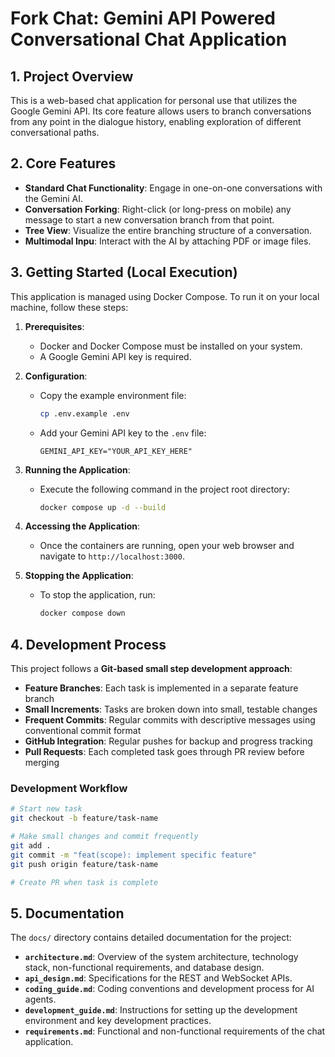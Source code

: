 # Fork Chat: Gemini API Powered Conversational Chat Application

## 1. Project Overview

This is a web-based chat application for personal use that utilizes the Google Gemini API. Its core feature allows users to branch conversations from any point in the dialogue history, enabling exploration of different conversational paths.

## 2. Core Features

*   **Standard Chat Functionality**: Engage in one-on-one conversations with the Gemini AI.
*   **Conversation Forking**: Right-click (or long-press on mobile) any message to start a new conversation branch from that point.
*   **Tree View**: Visualize the entire branching structure of a conversation.
*   **Multimodal Inpu**: Interact with the AI by attaching PDF or image files.

## 3. Getting Started (Local Execution)

This application is managed using Docker Compose. To run it on your local machine, follow these steps:

1.  **Prerequisites**:
    *   Docker and Docker Compose must be installed on your system.
    *   A Google Gemini API key is required.

2.  **Configuration**:
    *   Copy the example environment file:
        ```bash
        cp .env.example .env
        ```
    *   Add your Gemini API key to the `.env` file:
        ```
        GEMINI_API_KEY="YOUR_API_KEY_HERE"
        ```

3.  **Running the Application**:
    *   Execute the following command in the project root directory:
        ```bash
        docker compose up -d --build
        ```

4.  **Accessing the Application**:
    *   Once the containers are running, open your web browser and navigate to `http://localhost:3000`.

5.  **Stopping the Application**:
    *   To stop the application, run:
        ```bash
        docker compose down
        ```

## 4. Development Process

This project follows a **Git-based small step development approach**:

- **Feature Branches**: Each task is implemented in a separate feature branch
- **Small Increments**: Tasks are broken down into small, testable changes
- **Frequent Commits**: Regular commits with descriptive messages using conventional commit format
- **GitHub Integration**: Regular pushes for backup and progress tracking
- **Pull Requests**: Each completed task goes through PR review before merging

### Development Workflow
```bash
# Start new task
git checkout -b feature/task-name

# Make small changes and commit frequently
git add .
git commit -m "feat(scope): implement specific feature"
git push origin feature/task-name

# Create PR when task is complete
```

## 5. Documentation

The `docs/` directory contains detailed documentation for the project:

*   **`architecture.md`**: Overview of the system architecture, technology stack, non-functional requirements, and database design.
*   **`api_design.md`**: Specifications for the REST and WebSocket APIs.
*   **`coding_guide.md`**: Coding conventions and development process for AI agents.
*   **`development_guide.md`**: Instructions for setting up the development environment and key development practices.
*   **`requirements.md`**: Functional and non-functional requirements of the chat application.
